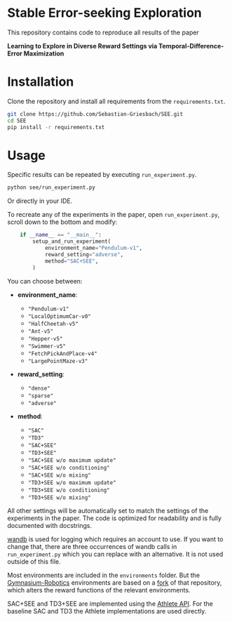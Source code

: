 # Stable Error-seeking Exploration

This repository contains code to reproduce all results of the paper

**Learning to Explore in Diverse Reward Settings via Temporal-Difference-Error Maximization**

# Installation

Clone the repository and install all requirements from the `requirements.txt`.

```bash
git clone https://github.com/Sebastian-Griesbach/SEE.git
cd SEE
pip install -r requirements.txt
```

# Usage

Specific results can be repeated by executing `run_experiment.py`.

```bash
python see/run_experiment.py
```

Or directly in your IDE.

To recreate any of the experiments in the paper, open `run_experiment.py`, scroll down to the bottom and modify:

```python
    if __name__ == "__main__":
        setup_and_run_experiment(
            environment_name="Pendulum-v1",
            reward_setting="adverse",
            method="SAC+SEE",
        )
```

You can choose between:

- **environment_name**:

  - `"Pendulum-v1"`
  - `"LocalOptimumCar-v0"`
  - `"HalfCheetah-v5"`
  - `"Ant-v5"`
  - `"Hopper-v5"`
  - `"Swimmer-v5"`
  - `"FetchPickAndPlace-v4"`
  - `"LargePointMaze-v3"`

- **reward_setting**:

  - `"dense"`
  - `"sparse"`
  - `"adverse"`

- **method**:
  - `"SAC"`
  - `"TD3"`
  - `"SAC+SEE"`
  - `"TD3+SEE"`
  - `"SAC+SEE w/o maximum update"`
  - `"SAC+SEE w/o conditioning"`
  - `"SAC+SEE w/o mixing"`
  - `"TD3+SEE w/o maximum update"`
  - `"TD3+SEE w/o conditioning"`
  - `"TD3+SEE w/o mixing"`

All other settings will be automatically set to match the settings of the experiments in the paper.
The code is optimized for readability and is fully documented with docstrings.

[wandb](https://github.com/wandb/wandb) is used for logging which requires an account to use. If you want to change that, there are three occurrences of wandb calls in `run_experiment.py` which you can replace with an alternative. It is not used outside of this file.

Most environments are included in the `environments` folder. But the [Gymnasium-Robotics](https://github.com/Farama-Foundation/Gymnasium-Robotics) environments are based on a [fork](https://github.com/Sebastian-Griesbach/Gymnasium-Robotics) of that repository, which alters the reward functions of the relevant environments.

SAC+SEE and TD3+SEE are implemented using the [Athlete API](https://github.com/Sebastian-Griesbach/Athlete). For the baseline SAC and TD3 the Athlete implementations are used directly.
